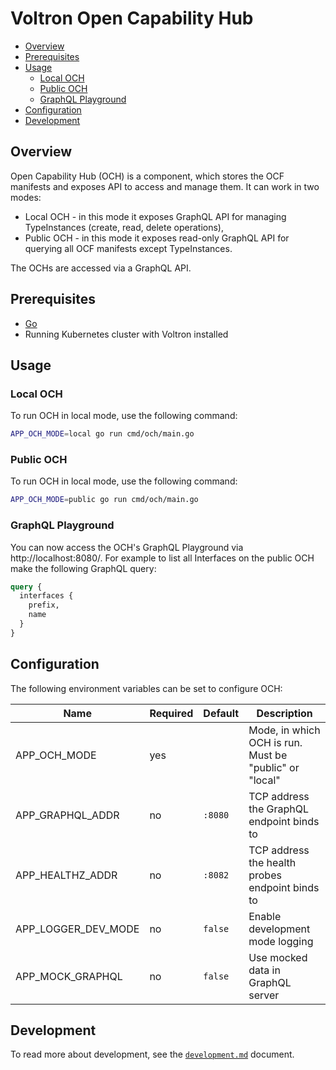 # Voltron Open Capability Hub

- [Overview](#overview)
- [Prerequisites](#prerequisites)
- [Usage](#usage)
  - [Local OCH](#local-och)
  - [Public OCH](#public-och)
  - [GraphQL Playground](#graphql-playground)
- [Configuration](#configuration)
- [Development](#development)

## Overview

Open Capability Hub (OCH) is a component, which stores the OCF manifests and exposes API to access and manage them. It can work in two modes:
- Local OCH - in this mode it exposes GraphQL API for managing TypeInstances (create, read, delete  operations),
- Public OCH - in this mode it exposes read-only GraphQL API for querying all OCF manifests except TypeInstances.

The OCHs are accessed via a GraphQL API.

## Prerequisites

- [Go](https://golang.org)
- Running Kubernetes cluster with Voltron installed

## Usage

### Local OCH

To run OCH in local mode, use the following command:
```bash
APP_OCH_MODE=local go run cmd/och/main.go
```

### Public OCH

To run OCH in local mode, use the following command:
```bash
APP_OCH_MODE=public go run cmd/och/main.go
```

### GraphQL Playground

You can now access the OCH's GraphQL Playground via http://localhost:8080/. For example to list all Interfaces on the public OCH make the following GraphQL query:
```graphql
query {
  interfaces {
    prefix,
    name
  }
}
```

## Configuration

The following environment variables can be set to configure OCH:

| Name                | Required | Default | Description                                            |
| ------------------- | -------- | ------- | ------------------------------------------------------ |
| APP_OCH_MODE        | yes      |         | Mode, in which OCH is run. Must be "public" or "local" |
| APP_GRAPHQL_ADDR    | no       | `:8080` | TCP address the GraphQL endpoint binds to              |
| APP_HEALTHZ_ADDR    | no       | `:8082` | TCP address the health probes endpoint binds to        |
| APP_LOGGER_DEV_MODE | no       | `false` | Enable development mode logging                        |
| APP_MOCK_GRAPHQL    | no       | `false` | Use mocked data in GraphQL server                      |

## Development

To read more about development, see the [`development.md`](../../docs/development.md) document.
